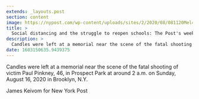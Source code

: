 ```yaml
--- 
extends: _layouts.post 
section: content 
image: https://nypost.com/wp-content/uploads/sites/2/2020/08/081120Mel4TB.jpg?quality=90&strip=all&w=1200 
title: > 
  Social distancing and the struggle to reopen schools: The Post's week in photos 
description: > 
  Candles were left at a memorial near the scene of the fatal shooting of victim Paul Pinkney, 46, in Prospect Park at around 2 a.m. on Sunday, August 16, 2020 in Brooklyn, N.Y.James Keivom for New York Post 
date: 1603150635.9439375 
--- 
```

<div><p>Candles were left at a memorial near the scene of the fatal shooting of victim Paul Pinkney, 46, in Prospect Park at around 2 a.m. on Sunday, August 16, 2020 in Brooklyn, N.Y.</p><p class="credit">James Keivom for New York Post</p>
											</div>